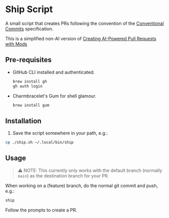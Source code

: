 # Ship Script

A small script that creates PRs following the convention of the [Conventional Commits](https://www.conventionalcommits.org/en/v1.0.0/) specification.

This is a simplified non-AI version of [Creating AI-Powered Pull Requests with Mods](https://medium.com/@dangrondahl/creating-ai-powered-pull-requests-with-mods-ca694fcda22e)

## Pre-requisites

- GitHub CLI installed and authenticated.

  ```bash
  brew install gh
  gh auth login
  ```

- Charmbracelet's Gum for shell glamour.

  ```bash
  brew install gum
  ```

## Installation

1. Save the script somewhere in your path, e.g.:

```bash
cp ./ship.sh ~/.local/bin/ship
```

## Usage

> ⚠️ NOTE: This currently only works with the default branch (normally `main`) as the destination branch for your PR.

When working on a (feature) branch, do the normal git commit and push, e.g.:

```bash
ship
```

Follow the prompts to create a PR.

